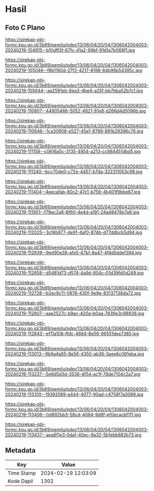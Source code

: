 # Hasil

## Foto C Plano

https://sirekap-obj-formc.kpu.go.id/3b69/pemilu/pdpr/13/06/04/20/04/1306042004003-20240219-104915--b10dff3f-67fc-41a2-99bf-91d1a7b069f1.jpg

https://sirekap-obj-formc.kpu.go.id/3b69/pemilu/pdpr/13/06/04/20/04/1306042004003-20240219-105046--f8b1160d-27f2-4217-8198-84b96b54395c.jpg

https://sirekap-obj-formc.kpu.go.id/3b69/pemilu/pdpr/13/06/04/20/04/1306042004003-20240219-105644--aa2591eb-8ea3-4be4-a25f-bb7bba52b7c1.jpg

https://sirekap-obj-formc.kpu.go.id/3b69/pemilu/pdpr/13/06/04/20/04/1306042004003-20240219-110607--44905466-5052-4821-81e8-d266d4d5096b.jpg

https://sirekap-obj-formc.kpu.go.id/3b69/pemilu/pdpr/13/06/04/20/04/1306042004003-20240219-110646--1ca30908-e527-45e1-8789-891b29396c76.jpg

https://sirekap-obj-formc.kpu.go.id/3b69/pemilu/pdpr/13/06/04/20/04/1306042004003-20240219-111158--c0616a5c-3135-4854-a213-cc984451dbd5.jpg

https://sirekap-obj-formc.kpu.go.id/3b69/pemilu/pdpr/13/06/04/20/04/1306042004003-20240219-111240--bcc70de0-c72e-4457-b7da-322311053c98.jpg

https://sirekap-obj-formc.kpu.go.id/3b69/pemilu/pdpr/13/06/04/20/04/1306042004003-20240219-111404--4eecafab-80c2-47c1-b756-4b401f9bbe67.jpg

https://sirekap-obj-formc.kpu.go.id/3b69/pemilu/pdpr/13/06/04/20/04/1306042004003-20240219-111951--f79ec2a8-8f60-4e4d-a191-24a48478e7a9.jpg

https://sirekap-obj-formc.kpu.go.id/3b69/pemilu/pdpr/13/06/04/20/04/1306042004003-20240219-112025--3cf4b977-de91-4af0-874b-d77ddbcb5d94.jpg

https://sirekap-obj-formc.kpu.go.id/3b69/pemilu/pdpr/13/06/04/20/04/1306042004003-20240219-112939--9ed90e38-afe5-47bf-8a47-4f4d5ddef394.jpg

https://sirekap-obj-formc.kpu.go.id/3b69/pemilu/pdpr/13/06/04/20/04/1306042004003-20240219-112658--d5481d73-d574-4a9d-804c-01d39fd0d249.jpg

https://sirekap-obj-formc.kpu.go.id/3b69/pemilu/pdpr/13/06/04/20/04/1306042004003-20240219-112728--b2ec9c11-0876-430f-9e9e-83137138da72.jpg

https://sirekap-obj-formc.kpu.go.id/3b69/pemilu/pdpr/13/06/04/20/04/1306042004003-20240219-112807--aae2527c-b9ac-420a-b0aa-7839e3c98838.jpg

https://sirekap-obj-formc.kpu.go.id/3b69/pemilu/pdpr/13/06/04/20/04/1306042004003-20240219-112843--ef11a108-ffdc-4664-8e56-96551dee7385.jpg

https://sirekap-obj-formc.kpu.go.id/3b69/pemilu/pdpr/13/06/04/20/04/1306042004003-20240219-113013--9b9a4a65-8e56-4350-ab36-3aee6c091eba.jpg

https://sirekap-obj-formc.kpu.go.id/3b69/pemilu/pdpr/13/06/04/20/04/1306042004003-20240219-113237--5e6d5d3d-3536-4f5d-ac1f-78de7104c2a7.jpg

https://sirekap-obj-formc.kpu.go.id/3b69/pemilu/pdpr/13/06/04/20/04/1306042004003-20240219-113310--19392589-a444-4077-90ad-c4758f7a0089.jpg

https://sirekap-obj-formc.kpu.go.id/3b69/pemilu/pdpr/13/06/04/20/04/1306042004003-20240219-113406--0d892bb3-58cd-4064-9d8f-ef0ecacbf111.jpg

https://sirekap-obj-formc.kpu.go.id/3b69/pemilu/pdpr/13/06/04/20/04/1306042004003-20240219-113437--aea6f1e3-0da1-40ec-9a32-5b1ebb682b73.jpg


## Metadata

| Key        | Value               |
| ---------- | ------------------- |
| Time Stamp | 2024-02-19 12:03:09 |
| Kode Dapil | 1302                |




